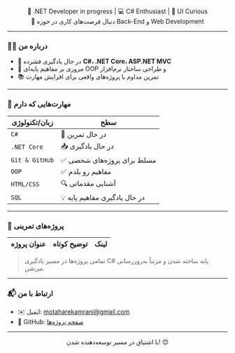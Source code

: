 
<p align="center">
  🎯 .NET Developer in progress | 💻 C# Enthusiast | 🎨 UI Curious<br>
  👀 دنبال فرصت‌های کاری در حوزه Back-End و Web Development
</p>

---

### 👨‍💻 درباره من

- 🧠 در حال یادگیری فشرده **C#، .NET Core، ASP.NET MVC**
- 🔄 مروری بر مفاهیم پایه‌ای OOP و طراحی ساختار نرم‌افزار
- 📚 تمرین مداوم با پروژه‌های واقعی برای افزایش مهارت

---

### 🚀 مهارت‌هایی که دارم

| زبان/تکنولوژی | سطح |
|---------------|------|
| `C#`           | 🔄 در حال تمرین |
| `.NET Core`    | 📥 در حال یادگیری |
| `Git & GitHub` | ✅ مسلط برای پروژه‌های شخصی |
| `OOP`          | ✅ مفاهیم رو بلدم |
| `HTML/CSS`     | 🔍 آشنایی مقدماتی |
| `SQL`          | 💡 در حال یادگیری مفاهیم پایه |

---

### 📁 پروژه‌های تمرینی

| عنوان پروژه | توضیح کوتاه | لینک |
|-------------|-------------|------|


> تمامی پروژه‌ها در مسیر یادگیری C# پایه ساخته شدن و مرتباً به‌روزرسانی می‌شن.

---

### 📬 ارتباط با من

- ✉️ ایمیل: motaharekamrani@gmail.com
- 📁 GitHub: [صفحه پروژه‌ها](https://github.com/Motahare-KamraniFard)

---

<p align="center">
  با اشتیاق در مسیر توسعه‌دهنده شدن! 😊
</p>

